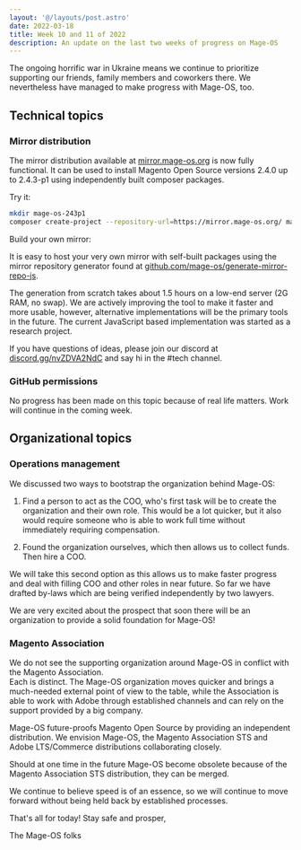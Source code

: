 ```yaml
---
layout: '@/layouts/post.astro'
date: 2022-03-18
title: Week 10 and 11 of 2022
description: An update on the last two weeks of progress on Mage-OS
---
```


The ongoing horrific war in Ukraine means we continue to prioritize supporting our friends, family members and coworkers there.
We nevertheless have managed to make progress with Mage-OS, too.  

## Technical topics

### Mirror distribution

The mirror distribution available at [mirror.mage-os.org](https://mirror.mage-os.org) is now fully functional. It can be used to install Magento Open Source versions 2.4.0 up to 2.4.3-p1 using independently built composer packages.

Try it:
```bash
mkdir mage-os-243p1
composer create-project --repository-url=https://mirror.mage-os.org/ magento/project-community-edition mage-os-243p1 2.4.3-p1
```

Build your own mirror:

It is easy to host your very own mirror with self-built packages using the mirror repository generator found at [github.com/mage-os/generate-mirror-repo-js](https://github.com/mage-os/generate-mirror-repo-js).

The generation from scratch takes about 1.5 hours on a low-end server (2G RAM, no swap). We are actively improving the tool to make it faster and more usable, however, alternative implementations will be the primary tools in the future. The current JavaScript based implementation was started as a research project. 

If you have questions of ideas, please join our discord at [discord.gg/nvZDVA2NdC](https://discord.gg/nvZDVA2NdC) and say hi in the #tech channel.

### GitHub permissions

No progress has been made on this topic because of real life matters. Work will continue in the coming week.


## Organizational topics

### Operations management

We discussed two ways to bootstrap the organization behind Mage-OS:

1. Find a person to act as the COO, who's first task will be to create the organization and their own role.
   This would be a lot quicker, but it also would require someone who is able to work full time without immediately requiring compensation.

2. Found the organization ourselves, which then allows us to collect funds. Then hire a COO.

We will take this second option as this allows us to make faster progress and deal with filling COO and other roles in near future.
So far we have drafted by-laws which are being verified independently by two lawyers.

We are very excited about the prospect that soon there will be an organization to provide a solid foundation for Mage-OS!


### Magento Association

We do not see the supporting organization around Mage-OS in conflict with the Magento Association.  
Each is distinct. The Mage-OS organization moves quicker and brings a much-needed external point of view to the table, while the Association is able to work with Adobe through established channels and can rely on the support provided by a big company.

Mage-OS future-proofs Magento Open Source by providing an independent distribution.
We envision Mage-OS, the Magento Association STS and Adobe LTS/Commerce distributions collaborating closely.

Should at one time in the future Mage-OS become obsolete because of the Magento Association STS distribution, they can be merged.

We continue to believe speed is of an essence, so we will continue to move forward without being held back by established processes.


That's all for today! Stay safe and prosper,

The Mage-OS folks